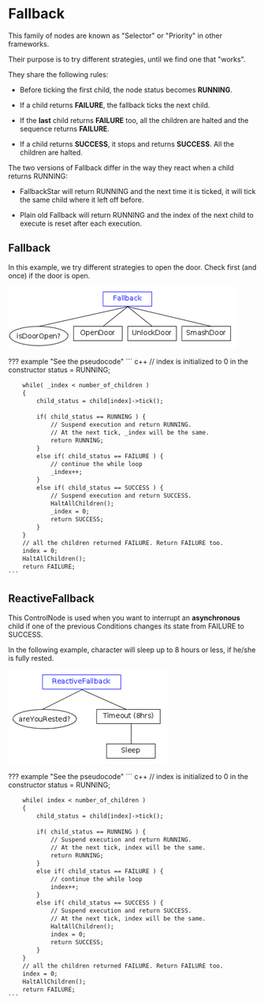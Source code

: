 # Fallback

This family of nodes are known as "Selector" or "Priority"
in other frameworks.

Their purpose is to try different strategies, until we find one that "works".

They share the following rules:

- Before ticking the first child, the node status becomes __RUNNING__.

- If a child returns __FAILURE__, the fallback ticks the next child.

- If the __last__ child returns __FAILURE__ too, all the children are halted and
 the sequence returns __FAILURE__.
 
- If a child returns __SUCCESS__, it stops and returns __SUCCESS__.
  All the children are halted. 

The two versions of Fallback differ in the way they react when a child returns
RUNNING:

- FallbackStar will return RUNNING and the next time it is ticked,
 it will tick the same child where it left off before.
 
- Plain old Fallback will return RUNNING and the index of the next child to
 execute is reset after each execution.

## Fallback

In this example, we try different strategies to open the door. 
Check first (and once) if the door is open.

![FallbackNode](images/FallbackSimplified.png)

??? example "See the pseudocode"
	``` c++
		// index is initialized to 0 in the constructor
		status = RUNNING;

		while( _index < number_of_children )
		{
			child_status = child[index]->tick();
			
			if( child_status == RUNNING ) {
				// Suspend execution and return RUNNING.
				// At the next tick, _index will be the same.
				return RUNNING;
			}
			else if( child_status == FAILURE ) {
				// continue the while loop
				_index++;
			}
			else if( child_status == SUCCESS ) {
				// Suspend execution and return SUCCESS.
   			    HaltAllChildren();
				_index = 0;
				return SUCCESS;
			}
		}
		// all the children returned FAILURE. Return FAILURE too.
		index = 0;
		HaltAllChildren();
		return FAILURE;
	```	

## ReactiveFallback

This ControlNode is used when you want to interrupt an __asynchronous__
child if one of the previous Conditions changes its state from 
FAILURE to SUCCESS.

In the following example, character will sleep up to 8 hours or less,
if he/she is fully rested.

![ReactiveFallback](images/ReactiveFallback.png)


??? example "See the pseudocode"
	``` c++
		// index is initialized to 0 in the constructor
		status = RUNNING;

		while( index < number_of_children )
		{
			child_status = child[index]->tick();
			
			if( child_status == RUNNING ) {
				// Suspend execution and return RUNNING.
				// At the next tick, index will be the same.
				return RUNNING;
			}
			else if( child_status == FAILURE ) {
				// continue the while loop
				index++;
			}
			else if( child_status == SUCCESS ) {
				// Suspend execution and return SUCCESS.
				// At the next tick, index will be the same.
   			    HaltAllChildren();
				index = 0;
				return SUCCESS;
			}
		}
		// all the children returned FAILURE. Return FAILURE too.
		index = 0;
		HaltAllChildren();
		return FAILURE;
	```	


 
